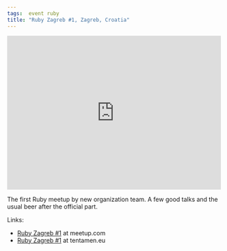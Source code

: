 ```yaml
---
tags:  event ruby
title: "Ruby Zagreb #1, Zagreb, Croatia"
---
```

<iframe src="https://www.facebook.com/plugins/post.php?href=https%3A%2F%2Fwww.facebook.com%2Fmedia%2Fset%2F%3Fset%3Da.10153749723192290.1073741856.735252289%26type%3D3&width=500" width="500" height="360" style="border:none;overflow:hidden" scrolling="no" frameborder="0" allowTransparency="true"></iframe>

The first Ruby meetup by new organization team. A few good talks and the usual beer after the official part.

Links:

- [Ruby Zagreb #1](https://www.meetup.com/rubyzg/events/169758962/) at meetup.com
- [Ruby Zagreb #1](http://blog.tentamen.eu/two-testers-at-rubyzgmeetup/) at tentamen.eu
